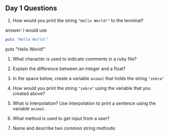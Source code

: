 ## Day 1 Questions

1. How would you print the string `"Hello World!"` to the terminal?

answer: I would use

```ruby
puts "Hello World!"
```

puts "Hello World!"
1. What character is used to indicate comments in a ruby file?

1. Explain the difference between an integer and a float?

1. In the space below, create a variable `animal` that holds the string `"zebra"`

1. How would you print the string `"zebra"` using the variable that you created above?

1. What is interpolation? Use interpolation to print a sentence using the variable `animal`.

1. What method is used to get input from a user?

1. Name and describe two common string methods:

